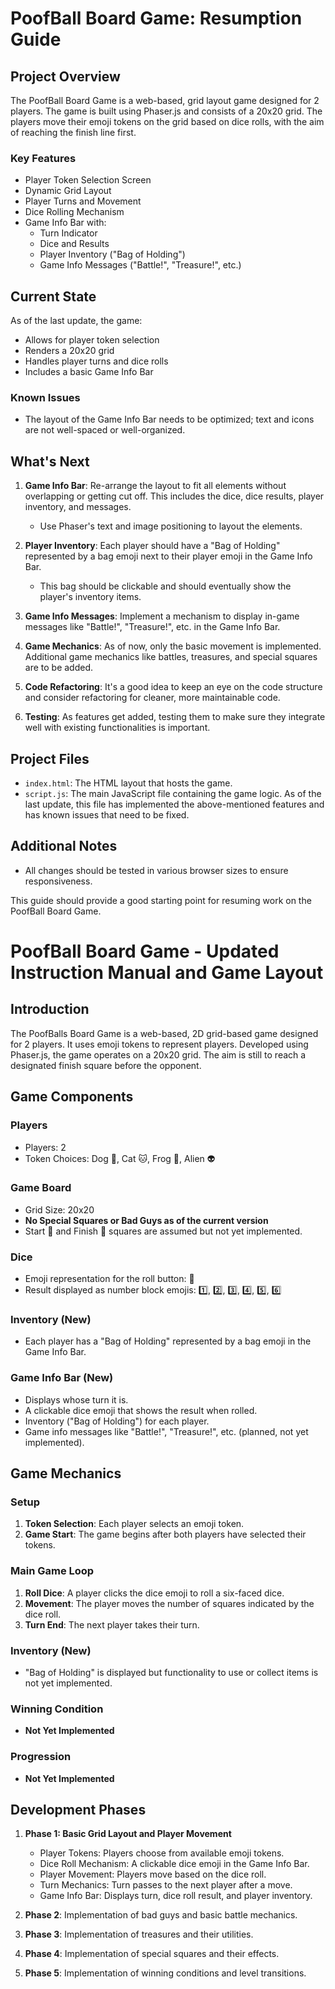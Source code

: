 # PoofBall Board Game: Resumption Guide

## Project Overview

The PoofBall Board Game is a web-based, grid layout game designed for 2 players. The game is built using Phaser.js and consists of a 20x20 grid. The players move their emoji tokens on the grid based on dice rolls, with the aim of reaching the finish line first.

### Key Features

- Player Token Selection Screen
- Dynamic Grid Layout
- Player Turns and Movement
- Dice Rolling Mechanism
- Game Info Bar with:
  - Turn Indicator
  - Dice and Results
  - Player Inventory ("Bag of Holding")
  - Game Info Messages ("Battle!", "Treasure!", etc.)

## Current State

As of the last update, the game:

- Allows for player token selection
- Renders a 20x20 grid
- Handles player turns and dice rolls
- Includes a basic Game Info Bar

### Known Issues

- The layout of the Game Info Bar needs to be optimized; text and icons are not well-spaced or well-organized.
  
## What's Next

1. **Game Info Bar**: Re-arrange the layout to fit all elements without overlapping or getting cut off. This includes the dice, dice results, player inventory, and messages.
   - Use Phaser's text and image positioning to layout the elements.
  
2. **Player Inventory**: Each player should have a "Bag of Holding" represented by a bag emoji next to their player emoji in the Game Info Bar.
   - This bag should be clickable and should eventually show the player's inventory items.

3. **Game Info Messages**: Implement a mechanism to display in-game messages like "Battle!", "Treasure!", etc. in the Game Info Bar.

4. **Game Mechanics**: As of now, only the basic movement is implemented. Additional game mechanics like battles, treasures, and special squares are to be added.

5. **Code Refactoring**: It's a good idea to keep an eye on the code structure and consider refactoring for cleaner, more maintainable code.

6. **Testing**: As features get added, testing them to make sure they integrate well with existing functionalities is important.

## Project Files

- `index.html`: The HTML layout that hosts the game.
- `script.js`: The main JavaScript file containing the game logic. As of the last update, this file has implemented the above-mentioned features and has known issues that need to be fixed.

## Additional Notes

- All changes should be tested in various browser sizes to ensure responsiveness.

This guide should provide a good starting point for resuming work on the PoofBall Board Game.

# PoofBall Board Game - Updated Instruction Manual and Game Layout

## Introduction

The PoofBalls Board Game is a web-based, 2D grid-based game designed for 2 players. It uses emoji tokens to represent players. Developed using Phaser.js, the game operates on a 20x20 grid. The aim is still to reach a designated finish square before the opponent.

## Game Components

### Players

- Players: 2
- Token Choices: Dog 🐶, Cat 🐱, Frog 🐸, Alien 👽

### Game Board

- Grid Size: 20x20
- **No Special Squares or Bad Guys as of the current version**
- Start 🏁 and Finish 🏁 squares are assumed but not yet implemented.

### Dice

- Emoji representation for the roll button: 🎲
- Result displayed as number block emojis: 1️⃣, 2️⃣, 3️⃣, 4️⃣, 5️⃣, 6️⃣

### Inventory (New)

- Each player has a "Bag of Holding" represented by a bag emoji in the Game Info Bar.
  
### Game Info Bar (New)

- Displays whose turn it is.
- A clickable dice emoji that shows the result when rolled.
- Inventory ("Bag of Holding") for each player.
- Game info messages like "Battle!", "Treasure!", etc. (planned, not yet implemented).

## Game Mechanics

### Setup

1. **Token Selection**: Each player selects an emoji token.
2. **Game Start**: The game begins after both players have selected their tokens.

### Main Game Loop

1. **Roll Dice**: A player clicks the dice emoji to roll a six-faced dice.
2. **Movement**: The player moves the number of squares indicated by the dice roll.
3. **Turn End**: The next player takes their turn.

### Inventory (New)

- "Bag of Holding" is displayed but functionality to use or collect items is not yet implemented.

### Winning Condition

- **Not Yet Implemented**

### Progression

- **Not Yet Implemented**

## Development Phases

1. **Phase 1: Basic Grid Layout and Player Movement**
    - Player Tokens: Players choose from available emoji tokens.
    - Dice Roll Mechanism: A clickable dice emoji in the Game Info Bar.
    - Player Movement: Players move based on the dice roll.
    - Turn Mechanics: Turn passes to the next player after a move.
    - Game Info Bar: Displays turn, dice roll result, and player inventory.

2. **Phase 2**: Implementation of bad guys and basic battle mechanics.
3. **Phase 3**: Implementation of treasures and their utilities.
4. **Phase 4**: Implementation of special squares and their effects.
5. **Phase 5**: Implementation of winning conditions and level transitions.
